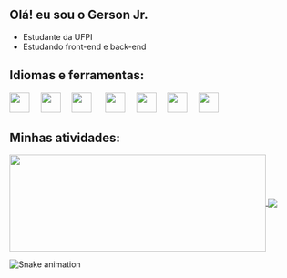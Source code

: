 ## Olá! eu sou o Gerson Jr.
  - Estudante da UFPI
  - Estudando front-end e back-end 


## Idiomas e ferramentas:
<img src="https://cdn.jsdelivr.net/gh/devicons/devicon@latest/icons/c/c-original.svg" width="35px">&nbsp;&nbsp;&nbsp;&nbsp;
<img src="https://cdn.jsdelivr.net/gh/devicons/devicon@latest/icons/django/django-original.svg" width="35px">&nbsp;&nbsp;&nbsp;&nbsp;
<img src="https://cdn.jsdelivr.net/gh/devicons/devicon@latest/icons/git/git-original.svg" width="35px">&nbsp;&nbsp;&nbsp;&nbsp;&nbsp;
<img src="https://cdn.jsdelivr.net/gh/devicons/devicon@latest/icons/javascript/javascript-original.svg" width="35px">&nbsp;&nbsp;&nbsp;&nbsp;
<img src="https://cdn.jsdelivr.net/gh/devicons/devicon@latest/icons/postgresql/postgresql-original.svg" width="35px">&nbsp;&nbsp;&nbsp;&nbsp;
<img src="https://cdn.jsdelivr.net/gh/devicons/devicon@latest/icons/python/python-original.svg" width="35px">&nbsp;&nbsp;&nbsp;&nbsp;
<img src="https://cdn.jsdelivr.net/gh/devicons/devicon@latest/icons/vscode/vscode-original.svg" width="35px">&nbsp;&nbsp;&nbsp;&nbsp;

## Minhas atividades:
<a href="https://github.com/Evollutte">
  <img width=450 height=170 align="center" src="https://github-readme-stats.vercel.app/api?username=gersonjr2&theme=midnight-purple&show_icons=true&bg_color=0D1117&hide_border=true&count_private=true" />
</a>

<a href="https://github.com/Pepyn0">
  <img align="center" src="https://github-readme-stats.vercel.app/api/top-langs/?username=gersonjr2&theme=midnight-purple&layout=compact&bg_color=0D1117&hide_border=true&count_private=true" />
</a>

![Snake animation](https://github.com/evollutte/evollutte/blob/output/github-contribution-grid-snake.svg)
